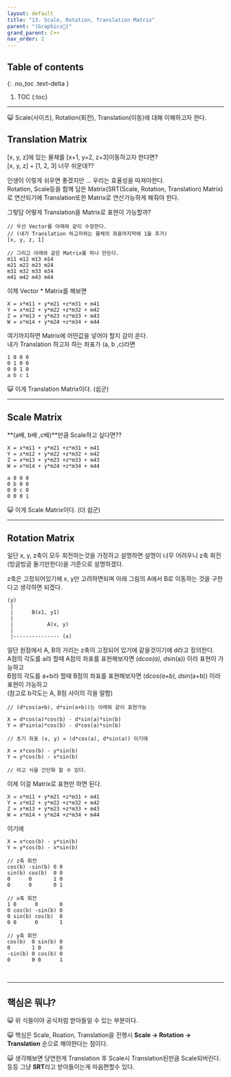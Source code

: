 ```yaml
---
layout: default
title: "13. Scale, Rotation, Translation Matrix"
parent: "(Graphics🌠)"
grand_parent: C++
nav_order: 2
---
```


## Table of contents
{: .no_toc .text-delta }

1. TOC
{:toc}

---


😺 Scale(사이즈), Rotation(회전), Translation(이동)에 대해 이해하고자 한다.

## Translation Matrix

[x, y, z]에 있는 물체를 [x+1, y+2, z+3]이동하고자 한다면?<br>
[x, y, z] + [1, 2, 3] 너무 쉬운데??

인생이 이렇게 쉬우면 좋겠지만 … 우리는 효율성을 따져야한다.<br>
Rotation, Scale등을 함께 담은 Matrix(SRT(Scale, Rotation, Translation) Matrix)로 연산되기에 Translation또한 Matrix로 연산가능하게 해줘야 한다.

그렇담 어떻게 Translation을 Matrix로 표현이 가능할까?

```
// 우선 Vector를 아래와 같이 수정한다.
// (내가 Translation 하고자하는 물체의 좌표마지막에 1을 추가)
[x, y, z, 1]

// 그리고 아래와 같은 Matrix를 하나 만든다.
m11 m12 m13 m14
m21 m22 m23 m24
m31 m32 m33 m34
m41 m42 m43 m44
```

이제 Vector * Matrix를 해보면

```
X = x*m11 + y*m21 +z*m31 + m41
Y = x*m12 + y*m22 +z*m32 + m42
Z = x*m13 + y*m23 +z*m33 + m43
W = x*m14 + y*m24 +z*m34 + m44
```

여기까지하면 Matrix에 어떤값을 넣어야 할지 감이 온다.<br>
내가 Translation 하고자 하는 좌표가 (a, b ,c)라면

```
1 0 0 0 
0 1 0 0
0 0 1 0
a b c 1
```

😺 이게 Translation Matrix이다. (쉽군)

---

## Scale Matrix

**(a배, b배 ,c배)**만큼 Scale하고 싶다면??

```
X = x*m11 + y*m21 +z*m31 + m41
Y = x*m12 + y*m22 +z*m32 + m42
Z = x*m13 + y*m23 +z*m33 + m43
W = x*m14 + y*m24 +z*m34 + m44
```

```
a 0 0 0 
0 b 0 0
0 0 c 0
0 0 0 1
```

😺 이게 Scale Matrix이다. (더 쉽군)

---

## Rotation Matrix

일단 x, y, z축이 모두 회전하는것을 가정하고 설명하면 설명이 너무 어려우니
z축 회전(빙글빙글 돌기만한다)을 기준으로 설명하겠다.

z축은 고정되어있기에 x, y만 고려하면되며 아래 그림의 A에서 B로 이동하는 것을 구한다고 생각하면 되겠다.

```
(y)
 |
 |      B(x1, y1)
 |
 |           A(x, y) 
 |
 |--------------- (x)
```

일단 원점에서 A, B의 거리는 z축이 고정되어 있기에 같을것이기에 d라고 정의한다.<br>
A점의 각도를 a라 할때 A점의 좌표를 표현해보자면 (d*cos(a), d*sin(a)) 이라 표현이 가능하고<br>
B점의 각도를 a+b라 할때 B점의 좌표를 표현해보자면 (d*cos(a+b), d*sin(a+b)) 이라 표현이 가능하고<br>
(참고로 b각도는 A, B점 사이의 각을 말함)

```
// (d*cos(a+b), d*sin(a+b))는 아래와 같이 표현가능

X = d*cos(a)*cos(b) - d*sin(a)*sin(b)
Y = d*sin(a)*cos(b) - d*cos(a)*sin(b)

// 초기 좌표 (x, y) = (d*cos(a), d*sin(a)) 이기에

X = x*cos(b) - y*sin(b)
Y = y*cos(b) - x*sin(b)

// 라고 식을 간단화 할 수 있다.
```

이제 이걸 Matrix로 표현만 하면 된다.

```
X = x*m11 + y*m21 +z*m31 + m41
Y = x*m12 + y*m22 +z*m32 + m42
Z = x*m13 + y*m23 +z*m33 + m43
W = x*m14 + y*m24 +z*m34 + m44
```

이기에

```
X = x*cos(b) - y*sin(b)
Y = y*cos(b) - x*sin(b)
```

```
// z축 회전
cos(b) -sin(b) 0 0
sin(b) cos(b)  0 0
0      0       1 0
0      0       0 1
```

```
// x축 회전
1 0      0       0
0 cos(b) -sin(b) 0
0 sin(b) cos(b)  0
0 0      0       1
```

```
// y축 회전
cos(b)  0 sin(b) 0
0       1 0      0
-sin(b) 0 cos(b) 0
0       0 0      1
```

<br>

---

## 핵심은 뭐냐?

😺 위 식들이야 공식처럼 받아들일 수 있는 부분이다.

😺 핵심은 Scale, Roation, Translation을 진행시 **Scale -> Rotation -> Translation** 순으로 해야한다는 점이다.

😺 생각해보면 당연한게 Translation 후 Scale시 Translation된만큼 Scale되버린다. 등등 그냥 **SRT**라고 받아들이는게 마음편할수 있다.